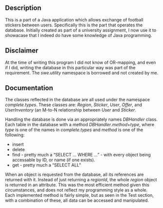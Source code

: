 ## Description
This is a part of a Java application which allows exchange of football stickers between users. Specifically this is the part that operates the database.
Initially created as part of a university assignment, I now use it to showacase that I indeed do have some knowledge of Java programming.

## Disclaimer
At the time of writing this program I did not know of OR-mapping, and even if I did, writing the database in this particular way was part of the requirement.
The *swe.utility* namespace is borrowed and not created by me.

## Documentation
The classes reflected in the database are all used under the namespace *complete.types*. These classes are: *Region*, *Sticker*, *User*, *Offer*, and *UserInventory* (an M-to-N relationship between *User* and *Sticker*.

Handling the database is done via an appropriately names *DBHandler* class. Each table in the database with a method *DBHandler*.*method*+*type*, where *type* is one of the names in *complete.types* and *method* is one of the following:
- insert
- delete
- find - pretty much a “SELECT … WHERE …” - with every object being accessable by ID, or name (if one exists).
- get - pretty much a “SELECT ALL”

When an object is requested from the database, all its references are returned with it. Instead of just returning a *regionId*, the whole *region* object is returned in an attribute. This was the most efficient method given this circumstances, and does not reflect my programming style as a whole.
Each implemented method is fairly simple, but as seen in the Test section, with a combination of these, all data can be accessed and manipulated.
